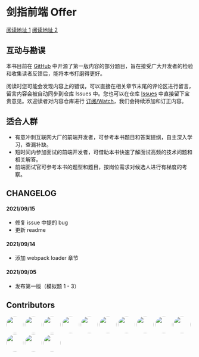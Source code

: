 # 剑指前端 Offer

[阅读地址 1](febook.hzfe.org/) [阅读地址 2](https://hzfe.github.io/awesome-interview/)

## 互动与勘误

本书目前在 [GitHub](https://github.com/hzfe/awesome-interview) 中开源了第一版内容的部分题目，旨在接受广大开发者的检验和收集读者反馈后，能将本书打磨得更好。

阅读时您可能会发现内容上的错误，可以直接在相关章节末尾的评论区进行留言，留言内容会被自动同步到仓库 Issues 中。您也可以在仓库 [Issues](https://github.com/HZFE/awesome-interview/issues) 中直接留下宝贵意见。欢迎读者对内容仓库进行 [订阅/Watch](https://github.com/hzfe/awesome-interview)，我们会持续添加和订正内容。

## 适合人群

- 有意冲刺互联网大厂的前端开发者，可参考本书题目和答案提纲，自主深入学习，查漏补缺。
- 短时间内参加面试的前端开发者，可借助本书快速了解面试高频的技术问题和相关解答。
- 前端面试官可参考本书的题型和题目，按岗位需求对候选人进行有梯度的考察。

## CHANGELOG

#### 2021/09/15

- 修复 issue 中提的 bug
- 更新 readme

#### 2021/09/14

- 添加 webpack loader 章节

#### 2021/09/05

- 发布第一版（模拟题 1 - 3）

## Contributors

<a href="https://github.com/Akiq2016"><img src="https://avatars2.githubusercontent.com/u/17002181?v=4&s=400" style="border-radius: 50%" width="46" height="46" /></a>
<a href="https://github.com/gongpeione"><img src="https://avatars3.githubusercontent.com/u/3984824?v=4&s=400" style="border-radius: 50%" width="46" height="46" /></a>
<a href="https://github.com/yola-0316"><img src="https://avatars.githubusercontent.com/u/4338052?v=4&s=400" style="border-radius: 50%" width="46" height="46" /></a>
<a href="https://github.com/xiaokk06"><img src="https://avatars2.githubusercontent.com/u/12165373?v=4&s=400" style="border-radius: 50%" width="46" height="46" /></a>
<a href="https://github.com/NightCatSama"><img src="https://avatars0.githubusercontent.com/u/13888962?v=4&s=400" style="border-radius: 50%" width="46" height="46" /></a>
<a href="https://github.com/xyxiao001"><img src="https://avatars3.githubusercontent.com/u/15681693?v=4&s=400" style="border-radius: 50%" width="46" height="46" /></a>
<a href="https://github.com/LLawlight"><img src="https://avatars0.githubusercontent.com/u/17525377?v=4&s=400" style="border-radius: 50%" width="46" height="46" /></a>
<a href="https://github.com/uztg"><img src="https://avatars1.githubusercontent.com/u/17242380?v=4&s=400" style="border-radius: 50%" width="46" height="46" /></a>
<a href="https://github.com/Daryl-L"><img src="https://avatars0.githubusercontent.com/u/5457564?v=4&s=400" style="border-radius: 50%" width="46" height="46" /></a>
<a href="https://github.com/Yiiu"><img src="https://avatars3.githubusercontent.com/u/7876498?v=4&s=400" style="border-radius: 50%" width="46" height="46" /></a>
<a href="https://github.com/hellodigua"><img src="https://avatars1.githubusercontent.com/u/9943164?v=4&s=400" style="border-radius: 50%" width="46" height="46" /></a>
<a href="https://github.com/icemirror"><img src="https://avatars2.githubusercontent.com/u/14882452?v=4&s=400" style="border-radius: 50%" width="46" height="46" /></a>
<a href="https://github.com/yinmazuo"><img src="https://avatars1.githubusercontent.com/u/9531951?v=4&s=400" style="border-radius: 50%" width="46" height="46" /></a>
